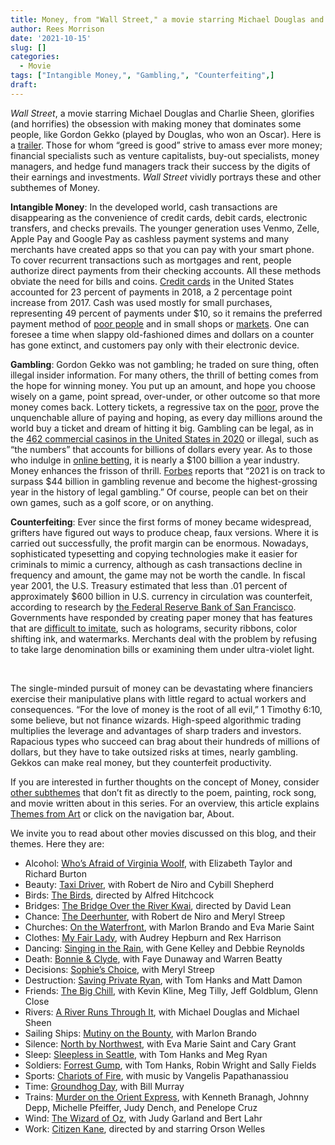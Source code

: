 ```yaml
---
title: Money, from "Wall Street," a movie starring Michael Douglas and Charlie Sheen
author: Rees Morrison
date: '2021-10-15'
slug: []
categories:
  - Movie
tags: ["Intangible Money,", "Gambling,", "Counterfeiting",]
draft: 
---
```


*Wall Street*, a movie starring Michael Douglas and Charlie Sheen, glorifies (and horrifies) the obsession with making money that dominates some people, like Gordon Gekko (played by Douglas, who won an Oscar).  Here is a [trailer](https://www.youtube.com/watch?v=oDD1tW59Mjg).   Those for whom “greed is good” strive to amass ever more money; financial specialists such as venture capitalists, buy-out specialists, money managers, and hedge fund managers track their success by the digits of their earnings and investments.  *Wall Street* vividly portrays these and other subthemes of Money.

<!--more-->

**Intangible Money**:  In the developed world, cash transactions are disappearing as the convenience of credit cards, debit cards, electronic transfers, and checks prevails.  The younger generation uses Venmo, Zelle, Apple Pay and Google Pay as cashless payment systems and many merchants have created apps so that you can pay with your smart phone.  To cover recurrent transactions such as mortgages and rent, people authorize direct payments from their checking accounts.  All these methods obviate the need for bills and coins. [Credit cards](https://www.frbsf.org/cash/publications/fed-notes/2019/june/2019-findings-from-the-diary-of-consumer-payment-choice/) in the United States accounted for 23 percent of payments in 2018, a 2 percentage point increase from 2017. Cash was used mostly for small purchases, representing 49 percent of payments under $10, so it remains the preferred payment method of [poor people](https://themesfromart.com/post/2021-10-15-money-from-poor-side-of-town-a-song-by-johnny-rivers/moneypoor/) and in small shops or [markets](https://themesfromart.com/post/2021-10-15-money-from-the-pork-butcher-a-painting-by-camille-pissarro/moneypork/).  One can foresee a time when slappy old-fashioned dimes and dollars on a counter has gone extinct, and customers pay only with their electronic device.  

**Gambling**:  Gordon Gekko was not gambling; he traded on sure thing, often illegal insider information.  For many others, the thrill of betting comes from the hope for winning money.  You put up an amount, and hope you choose wisely on a game, point spread, over-under, or other outcome so that more money comes back.  Lottery tickets, a regressive tax on the [poor](https://themesfromart.com/post/2021-10-15-money-from-money-o-a-poem-by-w-h-davies/moneymoneyo/), prove the unquenchable allure of paying and hoping, as every day millions around the world buy a ticket and dream of hitting it big.  Gambling can be legal, as in the [462 commercial casinos in the United States in 2020]( https://www.statista.com/statistics/187972/number-of-us-commercial-casinos-since-2005/) or illegal, such as “the numbers” that accounts for billions of dollars every year.   As to those who indulge in [online betting]( https://dailygazette.com/online-gambling-in-the-united-states-in-2021/), it is nearly a $100 billion a year industry.  Money enhances the frisson of thrill.  [Forbes](https://www.forbes.com/sites/willyakowicz/2021/08/10/us-gambling-revenue-to--break-44-billion-record-in-2021/?sh=2dd0ddd4677b) reports that “2021 is on track to surpass $44 billion in gambling revenue and become the highest-grossing year in the history of legal gambling.”  Of course, people can bet on their own games, such as a golf score, or on anything.  

**Counterfeiting**:  Ever since the first forms of money became widespread, grifters have figured out ways to produce cheap, faux versions.  Where it is carried out successfully, the profit margin can be enormous.  Nowadays, sophisticated typesetting and copying technologies make it easier for criminals to mimic a currency, although as cash transactions decline in frequency and amount, the game may not be worth the candle.  In fiscal year 2001, the U.S. Treasury estimated that less than .01 percent of approximately $600 billion in U.S. currency in circulation was counterfeit, according to research by [the Federal Reserve Bank of San Francisco](https://www.frbsf.org/education/publications/doctor-econ/2004/april/money-supply-currency-counterfeit/).  Governments have responded by creating paper money that has features that are [difficult to imitate](https://carnation-inc.com/blogs/money-handling-blog/100-bill-security-features), such as holograms, security ribbons, color shifting ink, and watermarks.   Merchants deal with the problem by refusing to take large denomination bills or examining them under ultra-violet light.  

&nbsp;

The single-minded pursuit of money can be devastating where financiers exercise their manipulative plans with little regard to actual workers and consequences.  “For the love of money is the root of all evil,” 1 Timothy 6:10, some believe, but not finance wizards.  High-speed algorithmic trading multiplies the leverage and advantages of sharp traders and investors.  Rapacious types who succeed can brag about their hundreds of millions of dollars, but they have to take outsized risks at times, nearly gambling.  Gekkos can make real money, but they counterfeit productivity.  


If you are interested in further thoughts on the concept of Money, consider [other subthemes]() that don’t fit as directly to the poem, painting, rock song, and movie written about in this series.  For an overview, this article explains [Themes from Art](http://bit.ly/3sRXopI) or click on the navigation bar, About.

We invite you to read about other movies discussed on this blog, and their themes.  Here they are: 

* Alcohol: [Who’s Afraid of Virginia Woolf](https://themesfromart.com/post/2021-02-03-alcohol-woolf-nichols/alcoholwoolfnichols/), with Elizabeth Taylor and Richard Burton
* Beauty: [Taxi Driver](https://themesfromart.com/post/2021-04-21-beauty-taxi-driver-a-movie-with-robert-de-niro-and-cybill-shepherd/beautytaxi/), with Robert de Niro and Cybill Shepherd
* Birds: [The Birds](https://themesfromart.com/post/2021-06-07-birds-the-birds-a-movie-directed-by-alfred-hitchcock/birdsthebirds/), directed by Alfred Hitchcock
* Bridges: [The Bridge Over the River Kwai](https://themesfromart.com/post/2021-07-26-bridges-from-bridge-over-troubled-waters-a-song-by-simon-garfunkel/bridgestroubled/), directed by David Lean
* Chance: [The Deerhunter](https://themesfromart.com/post/2021-03-14-chancewinner/chancewinner/), with Robert de Niro and Meryl Streep
* Churches: [On the Waterfront](https://themesfromart.com/post/2021-05-21-churches-from-on-the-waterfront-a-movie-with-marlon-brando/churcheswaterfront/), with Marlon Brando and Eva Marie Saint
* Clothes: [My Fair Lady](https://themesfromart.com/post/2021-08-30-clothes-from-my-fair-lady-a-movie-starring-audrey-hepburn/clothesfair/), with Audrey Hepburn and Rex Harrison
* Dancing: [Singing in the Rain](https://themesfromart.com/post/2021-09-10-dancing-from-singin-in-the-rain-a-movie-starring-gene-kelley-and-debbie-reynolds/dancingrain/), with Gene Kelley and Debbie Reynolds
* Death: [Bonnie & Clyde](https://themesfromart.com/post/2021-05-03-death-from-bonnie-clyde-a-movie-starring-warren-beatty-and-faye-dunaway/deathbonnie/), with Faye Dunaway and Warren Beatty
* Decisions: [Sophie’s Choice](https://themesfromart.com/post/2021-02-08-decisions-sophie-s-choice-with-meryl-streep/decisionssophies/), with Meryl Streep
* Destruction: [Saving Private Ryan](https://themesfromart.com/post/2021-02-18-destruction-saving-private-ryan-a-movie-by-steven-spielberg/destructionsaving/), with Tom Hanks and Matt Damon
* Friends: [The Big Chill](https://themesfromart.com/post/2021-06-20-friends-the-big-chill-a-movied-directed-by-lawrence-kasdan/friendschill/), with Kevin Kline, Meg Tilly, Jeff Goldblum, Glenn Close
* Rivers: [A River Runs Through It](https://themesfromart.com/post/2021-10-02-rivers-from-a-river-runs-through-it-a-movie-by-robert-redford-starring-brad-pitt/riversruns/), with Michael Douglas and Michael Sheen
* Sailing Ships: [Mutiny on the Bounty](https://themesfromart.com/post/2021-06-26-sailing-ships-mutiny-on-the-bounty-a-movie-with/sailingshipsmutiny/), with Marlon Brando
* Silence: [North by Northwest](https://themesfromart.com/post/silencenorthwest/), with Eva Marie Saint and Cary Grant
* Sleep: [Sleepless in Seattle](https://themesfromart.com/post/2021-09-22-sleep-from-sleepless-in-seattle-a-movie-starring-tom-hanks-and-meg-ryan/sleepsleepless/), with Tom Hanks and Meg Ryan
* Soldiers: [Forrest Gump](https://themesfromart.com/post/2021-08-02-soldiers-from-forrest-gump-a-movie-starring-tom-hanks/soldiersgump/), with Tom Hanks, Robin Wright and Sally Fields
* Sports: [Chariots of Fire](https://themesfromart.com/post/2021-07-12-sports-from-chariots-of-fire-a-movie-about-the-1924-olypics/sportschariots/), with music by Vangelis Papathanassiou
* Time: [Groundhog Day](https://themesfromart.com/post/2021-03-08-time-from-groundhog-day-starring-bill-murray/timegroundhog/), with Bill Murray
* Trains: [Murder on the Orient Express](https://themesfromart.com/post/2021-05-10-trains-from-murder-on-the-orient-express-a-movie-directed-by-sidney-lumet/trainsorient/), with Kenneth Branagh, Johnny Depp, Michelle Pfeiffer, Judy Dench, and Penelope Cruz
* Wind: [The Wizard of Oz](https://themesfromart.com/post/2021-08-12-wind-from-the-wizard-of-oz-a-movie-with-judy-garland/windoz/), with Judy Garland and Bert Lahr 
* Work: [Citizen Kane](https://themesfromart.com/post/2021-02-26-workkane/workkane/), directed by and starring Orson Welles

